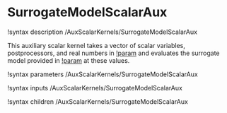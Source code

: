 # SurrogateModelScalarAux

!syntax description /AuxScalarKernels/SurrogateModelScalarAux

This auxiliary scalar kernel takes a vector of scalar variables,
postprocessors, and real numbers in [!param](/AuxScalarKernels/SurrogateModelScalarAux/parameters)
and evaluates the surrogate model provided in [!param](/AuxScalarKernels/SurrogateModelScalarAux/model)
at these values.

!syntax parameters /AuxScalarKernels/SurrogateModelScalarAux

!syntax inputs /AuxScalarKernels/SurrogateModelScalarAux

!syntax children /AuxScalarKernels/SurrogateModelScalarAux
